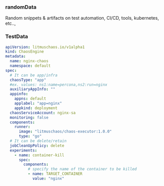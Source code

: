 ### randomData

Random snippets & artifacts on test automation, CI/CD, tools, kubernetes, etc..,

### TestData

[embedmd]:# (https://raw.githubusercontent.com/litmuschaos/chaos-charts/b11c876487f25927dc03ccad2a31e3e05d710707/charts/generic/container-kill/engine.yaml yaml) 
```yaml
apiVersion: litmuschaos.io/v1alpha1
kind: ChaosEngine
metadata:
  name: nginx-chaos
  namespace: default
spec:
  # It can be app/infra
  chaosType: "app"
  #ex. values: ns1:name=percona,ns2:run=nginx
  auxiliaryAppInfo: ""
  appinfo:
    appns: default
    applabel: "app=nginx"
    appkind: deployment
  chaosServiceAccount: nginx-sa
  monitoring: false
  components:
    runner:
      image: "litmuschaos/chaos-executor:1.0.0"
      type: "go"
  # It can be delete/retain
  jobCleanUpPolicy: delete
  experiments:
    - name: container-kill
      spec:
        components:
          # specify the name of the container to be killed
          - name: TARGET_CONTAINER
            value: "nginx"
```
